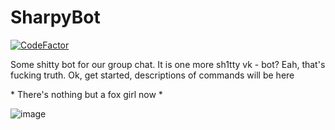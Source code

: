 # SharpyBot
[![CodeFactor](https://www.codefactor.io/repository/github/ayles/sharpybot/badge)](https://www.codefactor.io/repository/github/ayles/sharpybot)

Some shitty bot for our group chat.
It is one more sh1tty vk - bot? Eah, that's fucking truth.
Ok, get started, descriptions of commands will be here

\* There's nothing but a fox girl now \*

![image](https://pp.userapi.com/c851016/v851016707/9ab20/E1zsvXEv65k.jpg)